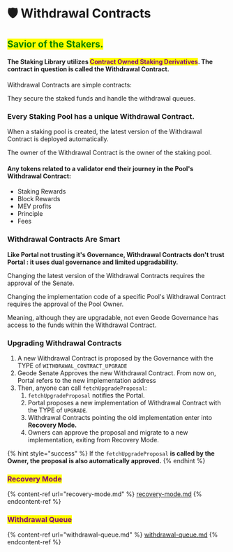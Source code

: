 # 🛡 Withdrawal Contracts

## <mark style="color:green;">Savior of the Stakers.</mark>

#### The Staking Library utilizes <mark style="color:purple;">Contract Owned Staking Derivatives</mark>. The contract in question is called the Withdrawal Contract.

Withdrawal Contracts are simple contracts:

They secure the staked funds and handle the withdrawal queues.&#x20;

### Every Staking Pool has a unique Withdrawal Contract.&#x20;

When a staking pool is created, the latest version of the Withdrawal Contract is deployed automatically.

The owner of the Withdrawal Contract is the owner of the staking pool.

#### Any tokens related to a validator end their journey in the Pool's Withdrawal Contract:

* Staking Rewards
* Block Rewards
* MEV profits
* Principle
* Fees

### Withdrawal Contracts Are Smart

**Like Portal not trusting it's Governance, Withdrawal Contracts don't trust Portal : it uses dual governance and limited upgradability.**

Changing the latest version of the Withdrawal Contracts requires the approval of the Senate.

Changing the implementation code of a specific Pool's Withdrawal Contract requires the approval of the Pool Owner.

Meaning, although they are upgradable, not even Geode Governance has access to the funds within the Withdrawal Contract.

### Upgrading Withdrawal Contracts

1. A new Withdrawal Contract is proposed by the Governance with the TYPE of `WITHDRAWAL_CONTRACT_UPGRADE`
2. Geode Senate Approves the new Withdrawal Contract. From now on, Portal refers to the new implementation address
3. Then, anyone can call `fetchUpgradeProposal`:
   1. `fetchUpgradeProposal` notifies the Portal.
   2. Portal proposes a new implementation of Withdrawal Contract with the TYPE of `UPGRADE`.
   3. Withdrawal Contracts pointing the old implementation enter into **Recovery Mode.**
   4. Owners can approve the proposal and migrate to a new implementation, exiting from  Recovery Mode.

{% hint style="success" %}
If the `fetchUpgradeProposal` **is called by the Owner, the proposal is also automatically approved.**
{% endhint %}

### <mark style="color:purple;">Recovery Mode</mark>

{% content-ref url="recovery-mode.md" %}
[recovery-mode.md](recovery-mode.md)
{% endcontent-ref %}

### <mark style="color:purple;">Withdrawal Queue</mark>

{% content-ref url="withdrawal-queue.md" %}
[withdrawal-queue.md](withdrawal-queue.md)
{% endcontent-ref %}
